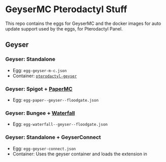 # GeyserMC Pterodactyl Stuff
This repo contains the eggs for GeyserMC and the docker images for auto update support used by the eggs, for Pterodactyl Panel.

## Geyser
### Geyser: Standalone
* Egg: `egg-geyser-m-c.json`
* Container: [`pterodactyl-geyser`](https://github.com/GeyserMC/pterodactyl-stuff/pkgs/container/pterodactyl-geyser)

### Geyser: Spigot + [PaperMC](https://papermc.io/)
* Egg: `egg-paper--geyser--floodgate.json`

### Geyser: Bungee + [Waterfall](https://papermc.io/)
* Egg: `egg-waterfall--geyser--floodgate.json`

### Geyser: Standalone + GeyserConnect
* Egg: `egg-geyser-connect.json`
* Container: Uses the geyser container and loads the extension in
